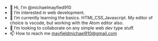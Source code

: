 - 👋 Hi, I’m @michaelmayfied910
- 👀 I’m interested in web development.
- 🌱 I’m currently learning the basics. HTML,CSS,Javascript. My editor of choice is vscode, but working with the Atom editor also.
- 💞️ I’m looking to collaborate on any simple web dev type stuff.
- 📫 How to reach me mayfieldmichael910@gmail.com

<!---
michaelmayfied910/michaelmayfied910 is a ✨ special ✨ repository because its `README.md` (this file) appears on your GitHub profile.
You can click the Preview link to take a look at your changes.
--->
